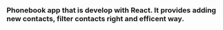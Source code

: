 ### Phonebook app that is develop with React. It provides adding new contacts, filter contacts right and efficent way.
